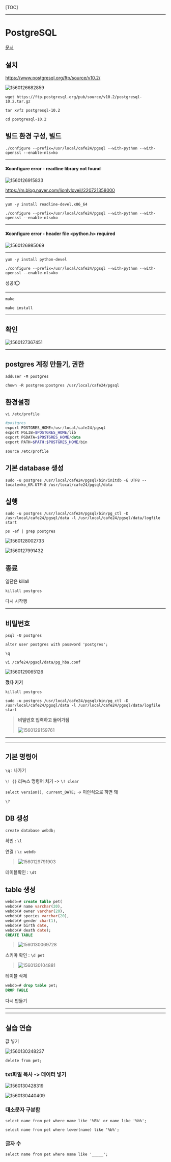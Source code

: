 [TOC]

---

# PostgreSQL

[문서](<https://www.postgresql.org/docs/10/index.html>)

## 설치

<https://www.postgresql.org/ftp/source/v10.2/>

![1560126682859](assets/1560126682859.png)

`wget https://ftp.postgresql.org/pub/source/v10.2/postgresql-10.2.tar.gz`

`tar xvfz postgresql-10.2`

`cd postgresql-10.2`



## 빌드 환경 구성, 빌드

`./configure
--prefix=/usr/local/cafe24/pgsql --with-python --with-openssl --enable-nls=ko`

---

#### :x:configure error - readline library not found

![1560126915833](assets/1560126915833.png)

<https://m.blog.naver.com/lionlyloveil/220721358000>

---

`yum -y install readline-devel.x86_64`

`./configure
--prefix=/usr/local/cafe24/pgsql --with-python --with-openssl --enable-nls=ko`

---

#### :x:configure error - header file <python.h> required

![1560126985069](assets/1560126985069.png)

---

`yum -y install python-devel`

`./configure
--prefix=/usr/local/cafe24/pgsql --with-python --with-openssl --enable-nls=ko`

성공!:o:

---

`make`

`make install`

---

## 확인

![1560127367451](assets/1560127367451.png)

---



## postgres 계정 만들기, 권한

`adduser -M postgres`

`chown -R postgres:postgres /usr/local/cafe24/pgsql`



## 환경설정

`vi /etc/profile`

```powershell
#postgres
export POSTGRES_HOME=/usr/local/cafe24/pgsql
export PGLIB=$POSTGRES_HOME/lib
export PGDATA=$POSTGRES_HOME/data
export PATH=$PATH:$POSTGRES_HOME/bin
```

`source /etc/profile`



## 기본 database 생성

`sudo -u postgres /usr/local/cafe24/pgsql/bin/initdb -E UTF8 --locale=ko_KR.UTF-8 /usr/local/cafe24/pgsql/data`



## 실행

```
sudo -u postgres /usr/local/cafe24/pgsql/bin/pg_ctl -D /usr/local/cafe24/pgsql/data -l /usr/local/cafe24/pgsql/data/logfile start
```

`ps -ef | grep postgres`



![1560128002733](assets/1560128002733.png)

![1560127991432](assets/1560127991432.png)



## 종료

일단은 killall

`killall postgres`

다시 시작행



---

## 비밀번호

`psql -U postgres`

`alter user postgres with password 'postgres';`

`\q`

`vi /cafe24/pgsql/data/pg_hba.conf`

![1560129065126](assets/1560129065126.png)

**껐다 키기**

`killall postgres`

`sudo -u postgres /usr/local/cafe24/pgsql/bin/pg_ctl -D /usr/local/cafe24/pgsql/data -l /usr/local/cafe24/pgsql/data/logfile start`

> **비밀번호 입력하고 들어가짐**
>
> ![1560129159761](assets/1560129159761.png)

---



---

## 기본 명령어

`\q` : 나가기

`\! {}` 리눅스 명령어 치기  -> `\! clear`

`select version(), current_DATE;`  -> 이런식으로 하면 돼

`\?`



## DB 생성

`create database webdb;`

확인 : `\l`

연결 : `\c webdb`

> ![1560129791903](assets/1560129791903.png)

테이블확인 : `\dt`



## table 생성

```sql
webdb=# create table pet(
webdb(# name varchar(20), 
webdb(# owner varchar(20),
webdb(# species varchar(20),
webdb(# gender char(1),
webdb(# birth date,
webdb(# death date);
CREATE TABLE
```

> ![1560130069728](assets/1560130069728.png)

스키마 확인 : `\d pet`

> ![1560130104881](assets/1560130104881.png)

테이블 삭제

```sql
webdb=# drop table pet;
DROP TABLE
```

다시 만들기

---



---

## **실습 연습**

값 넣기

![1560130248237](assets/1560130248237.png)



`delete from pet;`



### txt파일 복사 -> 데이터 넣기

![1560130428319](assets/1560130428319.png)

![1560130440409](assets/1560130440409.png)



### 대소문자 구분함

`select name from pet where name like '%B%' or name like '%b%';`

`select name from pet where lower(name) like '%b%';`



### 글자 수

`select name from pet where name like '_____';`



